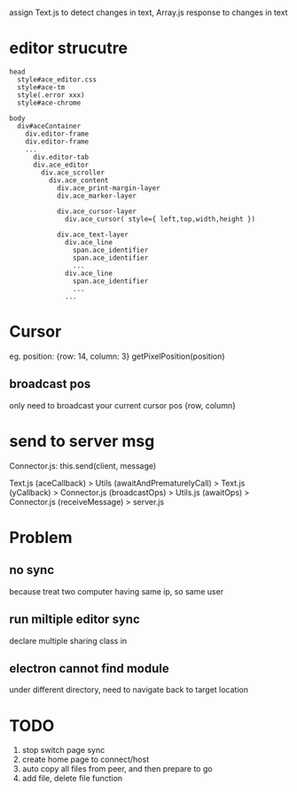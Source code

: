 #
assign Text.js to detect changes in text,
Array.js response to changes in text

# editor strucutre
```pug
head
  style#ace_editor.css
  style#ace-tm
  style(.error xxx)
  style#ace-chrome

body
  div#aceContainer
    div.editor-frame
    div.editor-frame
    ...
      div.editor-tab
      div.ace_editor
        div.ace_scroller
          div.ace_content
            div.ace_print-margin-layer
            div.ace_marker-layer

            div.ace_cursor-layer
              div.ace_cursor( style={ left,top,width,height })

            div.ace_text-layer
              div.ace_line
                span.ace_identifier
                span.ace_identifier
                ...
              div.ace_line
                span.ace_identifier
                ...
              ...
```

# Cursor
eg.
position: {row: 14, column: 3}
getPixelPosition(position)

## broadcast pos
only need to broadcast your current cursor pos {row, column}

# send to server msg
Connector.js:
  this.send(client, message)

Text.js (aceCallback) > Utils (awaitAndPrematurelyCall) > Text.js (yCallback) > Connector.js (broadcastOps) > Utils.js (awaitOps) > Connector.js (receiveMessage) > server.js

# Problem
## no sync
because treat two computer having same ip, so same user

## run miltiple editor sync
declare multiple sharing class in 

## electron cannot find module
under different directory, need to navigate back to target location





# TODO
1. stop switch page sync 
2. create home page to connect/host
3. auto copy all files from peer, and then prepare to go
4. add file, delete file function






